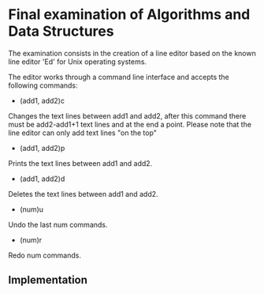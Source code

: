 # Final examination of Algorithms and Data Structures
The examination consists in the creation of a line editor based on the known line editor 'Ed' for Unix operating systems.

The editor works through a command line interface and accepts the following commands:
* (add1, add2)c

Changes the text lines between add1 and add2, after this command there must be add2-add1+1 text lines and at the end a point.
Please note that the line editor can only add text lines "on the top"
* (add1, add2)p

Prints the text lines between add1 and add2.
* (add1, add2)d

Deletes the text lines between add1 and add2.
* (num)u

Undo the last num commands.
* (num)r

Redo num commands.

## Implementation


